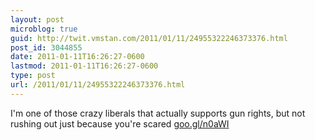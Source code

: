 ```yaml
---
layout: post
microblog: true
guid: http://twit.vmstan.com/2011/01/11/24955322246373376.html
post_id: 3044855
date: 2011-01-11T16:26:27-0600
lastmod: 2011-01-11T16:26:27-0600
type: post
url: /2011/01/11/24955322246373376.html
---
```

I'm one of those crazy liberals that actually supports gun rights, but not rushing out just because you're scared [goo.gl/n0aWI](http://goo.gl/n0aWI)
